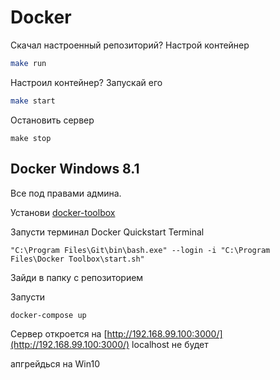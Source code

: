 # Docker

Скачал настроенный репозиторий? Настрой контейнер

```sh
make run
```

Настроил контейнер? Запускай его
```sh
make start
```

Остановить сервер
```
make stop
```

## Docker Windows 8.1

Все под правами админа.

Установи [docker-toolbox](https://github.com/docker/toolbox/releases)

Запусти терминал Docker Quickstart Terminal 
```
"C:\Program Files\Git\bin\bash.exe" --login -i "C:\Program Files\Docker Toolbox\start.sh"
```

Зайди в папку с репозиторием

Запусти 
```sh
docker-compose up
```

Сервер откроется на [http://192.168.99.100:3000/](http://192.168.99.100:3000/)
localhost не будет

апгрейдься на Win10


